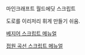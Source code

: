 마인크래프트 월드에딧 스크립트

도로를 이리저리 휘게 만들기 쉬움.

[베지어 스크립트 메뉴얼](https://docs.google.com/document/d/1vXjD4Xz68F_8gWxG-BU6IuRmyI9BHU7AiwW3gMgwW-g/edit?usp=sharing)

[접원 곡선 스크립트 메뉴얼](https://docs.google.com/document/d/1V_RK1XwxA3oy5J_K45iO-oCgT01UgfGbNfIJP5pZatE/edit?usp=sharing)
